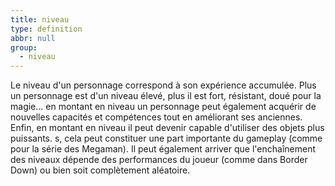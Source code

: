 ```yaml
---
title: niveau
type: definition
abbr: null
group:
  - niveau
---
```

Le niveau d'un personnage correspond à son expérience accumulée. Plus un personnage est d'un niveau élevé, plus il est fort, résistant, doué pour la magie... en montant en niveau un personnage peut également acquérir de nouvelles capacités et compétences tout en améliorant ses anciennes. Enfin, en montant en niveau il peut devenir capable d'utiliser des objets plus puissants.
s, cela peut constituer une part importante du gameplay (comme pour la série des Megaman). Il peut également arriver que l'enchaînement des niveaux dépende des performances du joueur (comme dans Border Down) ou bien soit complètement aléatoire.
